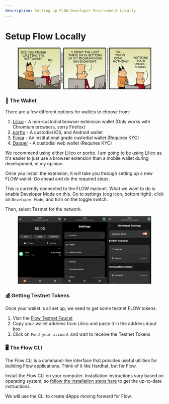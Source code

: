 ```yaml
---
description: Setting up FLOW Developer Environment Locally
---
```


# Setup Flow Locally

<figure><img src=".gitbook/assets/image.png" alt=""><figcaption></figcaption></figure>

### 👝 The Wallet

There are a few different options for wallets to choose from:

1. [Lilico](https://lilico.app/) - A non-custodial browser extension wallet (Only works with Chromium browsers, sorry Firefox)
2. [portto](https://portto.com/) - A custodial iOS, and Android wallet
3. [Finoa](https://www.finoa.io/flow/) - An institutional grade custodial wallet (Requires KYC)
4. [Dapper](https://www.meetdapper.com/) - A custodial web wallet (Requires KYC)

We recommend using either [Lilico](https://lilico.app/) or [portto](https://portto.com/). I am going to be using Lilico as it's easier to just use a browser extension than a mobile wallet during development, in my opinion.

Once you install the extension, it will take you through setting up a new FLOW wallet. Go ahead and do the required steps.

This is currently connected to the FLOW mainnet. What we want to do is enable Developer Mode on this. Go to settings (cog icon, bottom right), click on `Developer Mode`, and turn on the toggle switch.

Then, select Testnet for the network.

<figure><img src=".gitbook/assets/image (6).png" alt=""><figcaption></figcaption></figure>

### 💰 Getting Testnet Tokens

Once your wallet is all set up, we need to get some testnet FLOW tokens.

1. Visit the [Flow Testnet Faucet](https://testnet-faucet.onflow.org/fund-account)
2. Copy your wallet address from Lilico and paste it in the address input box
3. Click on `Fund your account` and wait to receive the Testnet Tokens

### 🖥️ The Flow CLI

The Flow CLI is a command-line interface that provides useful utilities for building Flow applications. Think of it like Hardhat, but for Flow.

Install the Flow CLI on your computer. Installation instructions vary based on operating system, so [follow the installation steps here](https://docs.onflow.org/flow-cli/install/) to get the up-to-date instructions.

We will use the CLI to create dApps moving forward for Flow.
